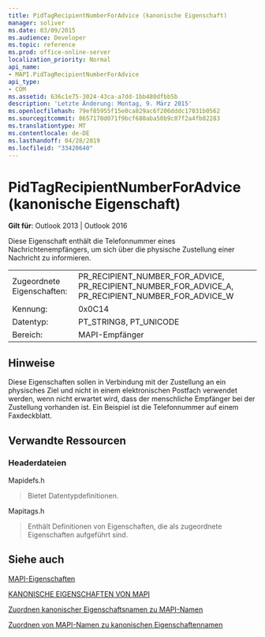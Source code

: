 ```yaml
---
title: PidTagRecipientNumberForAdvice (kanonische Eigenschaft)
manager: soliver
ms.date: 03/09/2015
ms.audience: Developer
ms.topic: reference
ms.prod: office-online-server
localization_priority: Normal
api_name:
- MAPI.PidTagRecipientNumberForAdvice
api_type:
- COM
ms.assetid: 636c1e75-3024-43ca-a7dd-1bb480dfbb5b
description: 'Letzte Änderung: Montag, 9. März 2015'
ms.openlocfilehash: 79ef85955f15e0ca829ac6f206dddc17031b0562
ms.sourcegitcommit: 8657170d071f9bcf680aba50b9c07f2a4fb82283
ms.translationtype: MT
ms.contentlocale: de-DE
ms.lasthandoff: 04/28/2019
ms.locfileid: "33420640"
---
```

# <a name="pidtagrecipientnumberforadvice-canonical-property"></a>PidTagRecipientNumberForAdvice (kanonische Eigenschaft)

  
  
**Gilt für**: Outlook 2013 | Outlook 2016 
  
Diese Eigenschaft enthält die Telefonnummer eines Nachrichtenempfängers, um sich über die physische Zustellung einer Nachricht zu informieren.
  
|||
|:-----|:-----|
|Zugeordnete Eigenschaften:  <br/> |PR_RECIPIENT_NUMBER_FOR_ADVICE, PR_RECIPIENT_NUMBER_FOR_ADVICE_A, PR_RECIPIENT_NUMBER_FOR_ADVICE_W  <br/> |
|Kennung:  <br/> |0x0C14  <br/> |
|Datentyp:  <br/> |PT_STRING8, PT_UNICODE  <br/> |
|Bereich:  <br/> |MAPI-Empfänger  <br/> |
   
## <a name="remarks"></a>Hinweise

Diese Eigenschaften sollen in Verbindung mit der Zustellung an ein physisches Ziel und nicht in einem elektronischen Postfach verwendet werden, wenn nicht erwartet wird, dass der menschliche Empfänger bei der Zustellung vorhanden ist. Ein Beispiel ist die Telefonnummer auf einem Faxdeckblatt.
  
## <a name="related-resources"></a>Verwandte Ressourcen

### <a name="header-files"></a>Headerdateien

Mapidefs.h
  
> Bietet Datentypdefinitionen.
    
Mapitags.h
  
> Enthält Definitionen von Eigenschaften, die als zugeordnete Eigenschaften aufgeführt sind.
    
## <a name="see-also"></a>Siehe auch



[MAPI-Eigenschaften](mapi-properties.md)
  
[KANONISCHE EIGENSCHAFTEN VON MAPI](mapi-canonical-properties.md)
  
[Zuordnen kanonischer Eigenschaftsnamen zu MAPI-Namen](mapping-canonical-property-names-to-mapi-names.md)
  
[Zuordnen von MAPI-Namen zu kanonischen Eigenschaftennamen](mapping-mapi-names-to-canonical-property-names.md)

